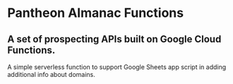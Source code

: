 # Pantheon Almanac Functions

## A set of prospecting APIs built on Google Cloud Functions.

A simple serverless function to support Google Sheets app script in adding additional info about domains.

